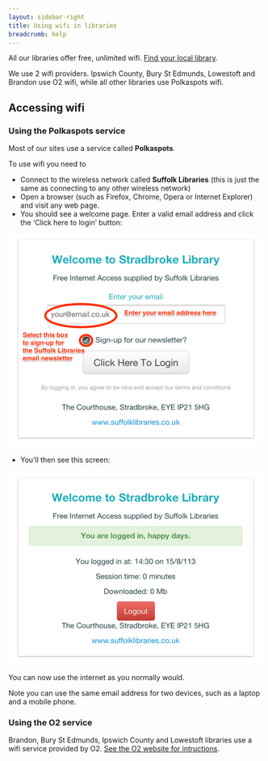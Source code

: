 ```yaml
---
layout: sidebar-right
title: Using wifi in libraries
breadcrumb: help
---
```

All our libraries offer free, unlimited wifi. [Find your local library](/branches "Branches").

We use 2 wifi providers. Ipswich County, Bury St Edmunds, Lowestoft and Brandon use O2 wifi, while all other libraries use Polkaspots wifi.

## Accessing wifi

### Using the Polkaspots service

Most of our sites use a service called **Polkaspots**.

To use wifi you need to

  * Connect to the wireless network called **Suffolk Libraries** (this is just the same as connecting to any other wireless network)
  * Open a browser (such as Firefox, Chrome, Opera or Internet Explorer) and visit any web page.
  * You should see a welcome page. Enter a valid email address and click the &#8216;Click here to login&#8217; button:

<img src="/images/help/wifi1-email.jpg" />

  * You&#8217;ll then see this screen:

<img src="/images/help/wifi2-email.jpg" />

You can now use the internet as you normally would.

Note you can use the same email address for two devices, such as a laptop and a mobile phone.

### Using the O2 service

Brandon, Bury St Edmunds, Ipswich County and Lowestoft libraries use a wifi service provided by O2. [See the O2 website for intructions](https://www.o2wifi.co.uk/my).

